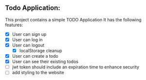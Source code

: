 ## Todo Application:
This project contains a simple TODO Application
It has the following features:
- [x] User can sign up
- [x] User can log in
- [x] User can logout
    - [x] localStorage cleanup
- [x] User can create a todo
- [x] User can see their existing todos
- [ ] jwt token should include an expiration time to enhance security
- [ ] add styling to the website
